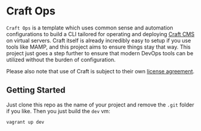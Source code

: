 # Craft Ops

`Craft Ops` is a template which uses common sense and automation 
configurations to build a CLI tailored for operating and deploying 
[Craft CMS][craft_link] on virtual servers. Craft itself is already
incredibly easy to setup if you use tools like MAMP, and this project
aims to ensure things stay that way. This project just goes a step
further to ensure that modern DevOps tools can be utilized without
the burden of configuration.

Please also note that use of Craft is subject to their own
[license agreement][craft_license].

## Getting Started

Just clone this repo as the name of your project and remove
the `.git` folder if you like. Then you just build the `dev`
vm:

```
vagrant up dev
```

[craft_link]: https://buildwithcraft.com/
[craft_license]: https://buildwithcraft.com/license
